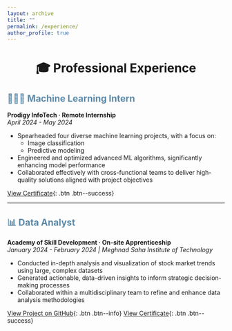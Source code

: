 ```yaml
---
layout: archive
title: ""
permalink: /experience/
author_profile: true
---
```



<h1 align="center">🎓 Professional Experience</h1>

<h2 style="color:#5D8AA8;">🧑🏼‍💻 Machine Learning Intern</h2>

**Prodigy InfoTech · Remote Internship**  
*April 2024 - May 2024*

- Spearheaded four diverse machine learning projects, with a focus on:
  - Image classification
  - Predictive modeling
- Engineered and optimized advanced ML algorithms, significantly enhancing model performance
- Collaborated effectively with cross-functional teams to deliver high-quality solutions aligned with project objectives

[View Certificate](https://drive.google.com/file/d/1Bm0SkUWhtAguFByzbxeUJNCFfG8pfwhw/view){: .btn .btn--success}

---

<h2 style="color:#5D8AA8;">📊 Data Analyst</h2>

**Academy of Skill Development · On-site Apprenticeship**  
*January 2024 - February 2024 | Meghnad Saha Institute of Technology*

- Conducted in-depth analysis and visualization of stock market trends using large, complex datasets
- Generated actionable, data-driven insights to inform strategic decision-making processes
- Collaborated within a multidisciplinary team to refine and enhance data analysis methodologies

[View Project on GitHub](https://github.com/Nexalyze){: .btn .btn--info} [View Certificate](https://drive.google.com/file/d/1SuaJ0b2P5EgZkDH_D8b4AQpKMd0qZIxT/view){: .btn .btn--success}
